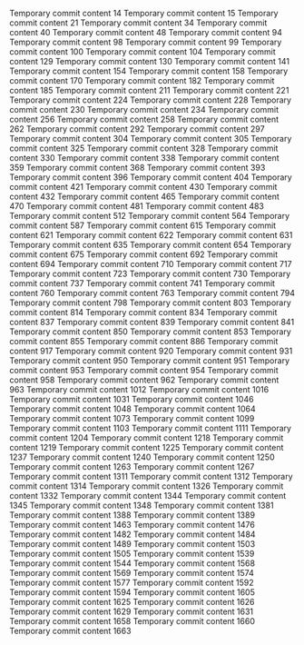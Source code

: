 Temporary commit content 14
Temporary commit content 15
Temporary commit content 21
Temporary commit content 34
Temporary commit content 40
Temporary commit content 48
Temporary commit content 94
Temporary commit content 98
Temporary commit content 99
Temporary commit content 100
Temporary commit content 104
Temporary commit content 129
Temporary commit content 130
Temporary commit content 141
Temporary commit content 154
Temporary commit content 158
Temporary commit content 170
Temporary commit content 182
Temporary commit content 185
Temporary commit content 211
Temporary commit content 221
Temporary commit content 224
Temporary commit content 228
Temporary commit content 230
Temporary commit content 234
Temporary commit content 256
Temporary commit content 258
Temporary commit content 262
Temporary commit content 292
Temporary commit content 297
Temporary commit content 304
Temporary commit content 305
Temporary commit content 325
Temporary commit content 328
Temporary commit content 330
Temporary commit content 338
Temporary commit content 359
Temporary commit content 368
Temporary commit content 393
Temporary commit content 396
Temporary commit content 404
Temporary commit content 421
Temporary commit content 430
Temporary commit content 432
Temporary commit content 465
Temporary commit content 470
Temporary commit content 481
Temporary commit content 483
Temporary commit content 512
Temporary commit content 564
Temporary commit content 587
Temporary commit content 615
Temporary commit content 621
Temporary commit content 622
Temporary commit content 631
Temporary commit content 635
Temporary commit content 654
Temporary commit content 675
Temporary commit content 692
Temporary commit content 694
Temporary commit content 710
Temporary commit content 717
Temporary commit content 723
Temporary commit content 730
Temporary commit content 737
Temporary commit content 741
Temporary commit content 760
Temporary commit content 763
Temporary commit content 794
Temporary commit content 798
Temporary commit content 803
Temporary commit content 814
Temporary commit content 834
Temporary commit content 837
Temporary commit content 839
Temporary commit content 841
Temporary commit content 850
Temporary commit content 853
Temporary commit content 855
Temporary commit content 886
Temporary commit content 917
Temporary commit content 920
Temporary commit content 931
Temporary commit content 950
Temporary commit content 951
Temporary commit content 953
Temporary commit content 954
Temporary commit content 958
Temporary commit content 962
Temporary commit content 963
Temporary commit content 1012
Temporary commit content 1016
Temporary commit content 1031
Temporary commit content 1046
Temporary commit content 1048
Temporary commit content 1064
Temporary commit content 1073
Temporary commit content 1099
Temporary commit content 1103
Temporary commit content 1111
Temporary commit content 1204
Temporary commit content 1218
Temporary commit content 1219
Temporary commit content 1225
Temporary commit content 1237
Temporary commit content 1240
Temporary commit content 1250
Temporary commit content 1263
Temporary commit content 1267
Temporary commit content 1311
Temporary commit content 1312
Temporary commit content 1314
Temporary commit content 1326
Temporary commit content 1332
Temporary commit content 1344
Temporary commit content 1345
Temporary commit content 1348
Temporary commit content 1381
Temporary commit content 1388
Temporary commit content 1389
Temporary commit content 1463
Temporary commit content 1476
Temporary commit content 1482
Temporary commit content 1484
Temporary commit content 1489
Temporary commit content 1503
Temporary commit content 1505
Temporary commit content 1539
Temporary commit content 1544
Temporary commit content 1568
Temporary commit content 1569
Temporary commit content 1574
Temporary commit content 1577
Temporary commit content 1592
Temporary commit content 1594
Temporary commit content 1605
Temporary commit content 1625
Temporary commit content 1626
Temporary commit content 1629
Temporary commit content 1631
Temporary commit content 1658
Temporary commit content 1660
Temporary commit content 1663
